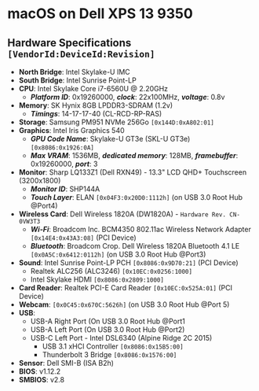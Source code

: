 # macOS on Dell XPS 13 9350

## Hardware Specifications `[VendorId:DeviceId:Revision]`

- **North Bridge**: Intel Skylake-U IMC
- **South Bridge**: Intel Sunrise Point-LP
- **CPU**: Intel Skylake Core i7-6560U @ 2.20GHz
  - **_Platform ID_**: 0x19260000, **_clock_**: 22x100MHz, **_voltage_**: 0.8v
- **Memory**: SK Hynix 8GB LPDDR3-SDRAM (1.2v)
  - **_Timings_**: 14-17-17-40 (CL-RCD-RP-RAS)
- **Storage**: Samsung PM951 NVMe 256Go `[0x144D:0xA802:01]`
- **Graphics**: Intel Iris Graphics 540
  - **_GPU Code Name_**: Skylake-U GT3e (SKL-U GT3e) `[0x8086:0x1926:0A]`
  - **_Max VRAM_**: 1536MB, **_dedicated memory_**: 128MB, **_framebuffer_**: 0x19260000, **_port_**: 3
- **Monitor**: Sharp LQ133Z1 (Dell RXN49) - 13.3" LCD QHD+ Touchscreen (3200x1800)
  - **_Monitor ID_**: SHP144A
  - **_Touch Layer_**: ELAN `[0x04F3:0x20D0:1112h]` (on USB 3.0 Root Hub @Port4)
- **Wireless Card**: Dell Wireless 1820A (DW1820A) - `Hardware Rev. CN-0VW3T3`
  - **_Wi-Fi_**: Broadcom Inc. BCM4350 802.11ac Wireless Network Adapter `[0x14E4:0x43A3:08]` (PCI Device)
  - **_Bluetooth_**: Broadcom Crop. Dell Wireless 1820A Bluetooth 4.1 LE `[0x0A5C:0x6412:0112h]` (on USB 3.0 Root Hub @Port3)
- **Sound**: Intel Sunrise Point-LP PCH `[0x8086:0x9D70:21]` (PCI Device)
  - Realtek ALC256 (ALC3246) `[0x10EC:0x0256:1000]`
  - Intel Skylake HDMI `[0x8086:0x2809:1000]`
- **Card Reader**: Realtek PCI-E Card Reader `[0x10EC:0x525A:01]` (PCI Device)
- **Webcam**: `[0x0C45:0x670C:5626h]` (on USB 3.0 Root Hub @Port 5)
- **USB**:
  - USB-A Right Port (On USB 3.0 Root Hub @Port1
  - USB-A Left Port (On USB 3.0 Root Hub @Port2)
  - USB-C Left Port - Intel DSL6340 (Alpine Ridge 2C 2015)
    - USB 3.1 xHCI Controller `[0x8086:0x15B5:00]`
    - Thunderbolt 3 Bridge `[0x8086:0x1576:00]`
- **Sensor**: Dell SMI-B (ISA B2h)
- **BIOS**: v1.12.2
- **SMBIOS**: v2.8
